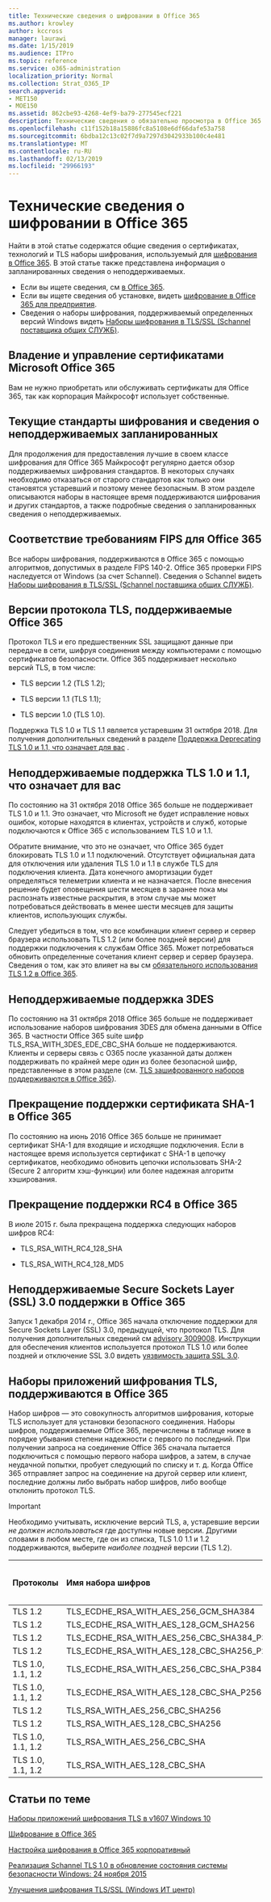 ```yaml
---
title: Технические сведения о шифровании в Office 365
ms.author: krowley
author: kccross
manager: laurawi
ms.date: 1/15/2019
ms.audience: ITPro
ms.topic: reference
ms.service: o365-administration
localization_priority: Normal
ms.collection: Strat_O365_IP
search.appverid:
- MET150
- MOE150
ms.assetid: 862cbe93-4268-4ef9-ba79-277545ecf221
description: Технические сведения о обязательно просмотра в Office 365.
ms.openlocfilehash: c11f152b18a15886fc8a5108e6df66dafe53a758
ms.sourcegitcommit: 6bdba12c13c02f7d9a7297d3042933b100c4e481
ms.translationtype: MT
ms.contentlocale: ru-RU
ms.lasthandoff: 02/13/2019
ms.locfileid: "29966193"
---
```

# <a name="technical-reference-details-about-encryption-in-office-365"></a>Технические сведения о шифровании в Office 365

Найти в этой статье содержатся общие сведения о сертификатах, технологий и TLS наборы шифрования, используемый для [шифрования в Office 365](encryption.md). В этой статье также представлена информация о запланированных сведения о неподдерживаемых.
  
- Если вы ищете сведения, см [в Office 365](encryption.md).
- Если вы ищете сведения об установке, видеть [шифрование в Office 365 для предприятия](set-up-encryption.md).
- Сведения о наборы шифрования, поддерживаемый определенных версий Windows видеть [Наборы шифрования в TLS/SSL (Schannel поставщика общих СЛУЖБ)](https://docs.microsoft.com/windows/desktop/SecAuthN/cipher-suites-in-schannel).
    
## <a name="microsoft-office-365-certificate-ownership-and-management"></a>Владение и управление сертификатами Microsoft Office 365

Вам не нужно приобретать или обслуживать сертификаты для Office 365, так как корпорация Майкрософт использует собственные.
  
## <a name="current-encryption-standards-and-planned-deprecations"></a>Текущие стандарты шифрования и сведения о неподдерживаемых запланированных

Для продолжения для предоставления лучшие в своем классе шифрования для Office 365 Майкрософт регулярно дается обзор поддерживаемых шифрования стандартов. В некоторых случаях необходимо отказаться от старого стандартов как только они становятся устаревший и поэтому менее безопасным. В этом разделе описываются наборы в настоящее время поддерживаются шифрования и других стандартов, а также подробные сведения о запланированных сведения о неподдерживаемых. 

## <a name="fips-compliance-for-office-365"></a>Соответствие требованиям FIPS для Office 365
Все наборы шифрования, поддерживаются в Office 365 с помощью алгоритмов, допустимых в разделе FIPS 140-2. Office 365 проверки FIPS наследуется от Windows (за счет Schannel). Сведения о Schannel видеть [Наборы шифрования в TLS/SSL (Schannel поставщика общих СЛУЖБ)](https://docs.microsoft.com/windows/desktop/SecAuthN/cipher-suites-in-schannel).
  
## <a name="versions-of-tls-supported-by-office-365"></a>Версии протокола TLS, поддерживаемые Office 365

Протокол TLS и его предшественник SSL защищают данные при передаче в сети, шифруя соединения между компьютерами с помощью сертификатов безопасности. Office 365 поддерживает несколько версий TLS, в том числе:
  
- TLS версии 1.2 (TLS 1.2);
    
- TLS версии 1.1 (TLS 1.1);
    
- TLS версии 1.0 (TLS 1.0).
    
 Поддержка TLS 1.0 и TLS 1.1 является устаревшим 31 октября 2018. Для получения дополнительных сведений в разделе [Поддержка Deprecating TLS 1.0 и 1.1, что означает для вас](technical-reference-details-about-encryption.md#TLS11and12deprecation) . 
  
## <a name="deprecating-support-for-tls-10-and-11-and-what-this-means-for-you"></a>Неподдерживаемые поддержка TLS 1.0 и 1.1, что означает для вас
<a name="TLS11and12deprecation"> </a>

По состоянию на 31 октября 2018 Office 365 больше не поддерживает TLS 1.0 и 1.1. Это означает, что Microsoft не будет исправление новых ошибок, которые находятся в клиентах, устройств и служб, которые подключаются к Office 365 с использованием TLS 1.0 и 1.1.

Обратите внимание, что это не означает, что Office 365 будет блокировать TLS 1.0 и 1.1 подключений. Отсутствует официальная дата для отключения или удаления TLS 1.0 и 1.1 в службе TLS для подключения клиента. Дата конечного амортизации будет определяться телеметрии клиента и не назначается. После внесения решение будет оповещения шести месяцев в заранее пока мы распознать известные раскрытия, в этом случае мы может потребоваться действовать в менее шести месяцев для защиты клиентов, использующих службы.

Следует убедиться в том, что все комбинации клиент сервер и сервер браузера использовать TLS 1.2 (или более поздней версии) для поддержки подключения к службам Office 365. Может потребоваться обновить определенные сочетания клиент сервер и сервер браузера. Сведения о том, как это влияет на вы см [обязательного использования TLS 1.2 в Office 365](https://support.microsoft.com/en-us/help/4057306/preparing-for-tls-1-2-in-office-365).
  
## <a name="deprecating-support-for-3des"></a>Неподдерживаемые поддержка 3DES
<a name="TLS11and12deprecation"> </a>

По состоянию на 31 октября 2018 Office 365 больше не поддерживает использование наборов шифрования 3DES для обмена данными в Office 365. В частности Office 365 suite шифр TLS_RSA_WITH_3DES_EDE_CBC_SHA больше не поддерживаются. Клиенты и серверы связь с O365 после указанной даты должен поддерживать по крайней мере один из более безопасной шифр, представленные в этом разделе (см. [TLS зашифрованного наборов поддерживаются в Office 365](technical-reference-details-about-encryption.md#TLSCipherSuites)).
  
## <a name="deprecating-sha-1-certificate-support-in-office-365"></a>Прекращение поддержки сертификата SHA-1 в Office 365
<a name="TLS11and12deprecation"> </a>

По состоянию на июнь 2016 Office 365 больше не принимает сертификат SHA-1 для входящие и исходящие подключения. Если в настоящее время используется сертификат с SHA-1 в цепочку сертификатов, необходимо обновить цепочки использовать SHA-2 (Secure 2 алгоритм хэш-функции) или более надежная алгоритм хэширования.
  
## <a name="deprecating-rc4-support-in-office-365"></a>Прекращение поддержки RC4 в Office 365
<a name="TLS11and12deprecation"> </a>

В июле 2015 г. была прекращена поддержка следующих наборов шифров RC4:
  
- TLS_RSA_WITH_RC4_128_SHA
    
- TLS_RSA_WITH_RC4_128_MD5
    
## <a name="deprecating-secure-sockets-layer-ssl-30-support-in-office-365"></a>Неподдерживаемые Secure Sockets Layer (SSL) 3.0 поддержки в Office 365
<a name="TLS11and12deprecation"> </a>

Запуск 1 декабря 2014 г., Office 365 начала отключение поддержки для Secure Sockets Layer (SSL) 3.0, предыдущей, что протокол TLS. Для получения дополнительных сведений см [advisory 3009008](https://technet.microsoft.com/library/security/3009008.aspx). Инструкции для обеспечения клиентов используется протокол TLS 1.0 или более поздней и отключение SSL 3.0 видеть [уязвимость защита SSL 3.0](http://blogs.office.com/2014/10/29/protecting-ssl-3-0-vulnerability/).
  
## <a name="tls-cipher-suites-supported-by-office-365"></a>Наборы приложений шифрования TLS, поддерживаются в Office 365
<a name="TLSCipherSuites"> </a>

Набор шифров — это совокупность алгоритмов шифрования, которые TLS использует для установки безопасного соединения. Наборы шифров, поддерживаемые Office 365, перечислены в таблице ниже в порядке убывания степени надежности с первого по последний. При получении запроса на соединение Office 365 сначала пытается подключиться с помощью первого набора шифров, а затем, в случае неудачной попытки, пробует следующий по списку и т. д. Когда Office 365 отправляет запрос на соединение на другой сервер или клиент, последние должны либо выбрать набор шифров, либо вообще отклонить протокол TLS.

> [!IMPORTANT]
> Необходимо учитывать, исключение версий TLS, а, устаревшие версии *не должен использоваться* где доступны новые версии. Другими словами в любом месте, где он из списка, TLS 1.0 1.1 и 1.2 поддерживаются, выберите *наиболее поздней* версии (TLS 1.2).
  
|**Протоколы**|**Имя набора шифров**|**Алгоритм/надежность обмена ключами**|**Поддержка безопасной пересылки (PFS)**|**Алгоритм/надежность проверки подлинности**|**Шифр и его надежность**|
|:-----|:-----|:-----|:-----|:-----|:-----|
|TLS 1.2  <br/> |TLS_ECDHE_RSA_WITH_AES_256_GCM_SHA384  <br/> |ECDH/192  <br/> |Да  <br/> |RSA/112  <br/> |AES/256  <br/> |
|TLS 1.2  <br/> |TLS_ECDHE_RSA_WITH_AES_128_GCM_SHA256  <br/> |ECDH/128  <br/> |Да  <br/> |RSA/112  <br/> |AES/128  <br/> |
|TLS 1.2  <br/> |TLS_ECDHE_RSA_WITH_AES_256_CBC_SHA384_P384  <br/> |ECDH/192  <br/> |Да  <br/> |RSA/112  <br/> |AES/256  <br/> |
|TLS 1.2  <br/> |TLS_ECDHE_RSA_WITH_AES_128_CBC_SHA256_P256  <br/> |ECDH/128  <br/> |Да  <br/> |RSA/112  <br/> |AES/128  <br/> |
|TLS 1.0, 1.1, 1.2  <br/> |TLS_ECDHE_RSA_WITH_AES_256_CBC_SHA_P384  <br/> |ECDH/192  <br/> |Да  <br/> |RSA/112  <br/> |AES/256  <br/> |
|TLS 1.0, 1.1, 1.2  <br/> |TLS_ECDHE_RSA_WITH_AES_128_CBC_SHA_P256  <br/> |ECDH/128  <br/> |Да  <br/> |RSA/112  <br/> |AES/128  <br/> |
|TLS 1.2  <br/> |TLS_RSA_WITH_AES_256_CBC_SHA256  <br/> |RSA/112  <br/> |Нет  <br/> |RSA/112  <br/> |AES/256  <br/> |
|TLS 1.2  <br/> |TLS_RSA_WITH_AES_128_CBC_SHA256  <br/> |RSA/112  <br/> |Нет  <br/> |RSA/112  <br/> |AES/128  <br/> |
|TLS 1.0, 1.1, 1.2  <br/> |TLS_RSA_WITH_AES_256_CBC_SHA  <br/> |RSA/112  <br/> |Нет  <br/> |RSA/112  <br/> |AES/256  <br/> |
|TLS 1.0, 1.1, 1.2  <br/> |TLS_RSA_WITH_AES_128_CBC_SHA  <br/> |RSA/112  <br/> |Нет  <br/> |RSA/112  <br/> |AES/128  <br/> |
   
## <a name="related-topics"></a>Статьи по теме
[Наборы приложений шифрования TLS в v1607 Windows 10](https://docs.microsoft.com/windows/desktop/SecAuthN/tls-cipher-suites-in-windows-10-v1607)

[Шифрование в Office 365](encryption.md)
  
[Настройка шифрования в Office 365 корпоративный](set-up-encryption.md)
  
[Реализация Schannel TLS 1.0 в обновление состояния системы безопасности Windows: 24 ноября 2015](https://support.microsoft.com/kb/3117336)
  
[Улучшения шифрования TLS/SSL (Windows ИТ центр)](https://technet.microsoft.com/en-us/library/cc766285%28v=ws.10%29.aspx)
  

